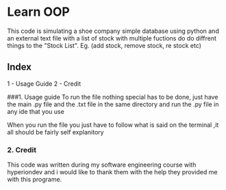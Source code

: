 # Learn OOP

This code is simulating a shoe company  simple database using python and an external text file with a list of stock
with multiple fuctions do do diffrent things to the "Stock List". Eg. (add stock, remove stock, re stock etc)
## Index
1 - Usage Guide
2 - Credit

###1. Usage guide
To run the file nothing special has to be done, just have the main .py file and the .txt file in the same directory
and run the .py file in any ide that you use

When you run the file you just have to follow what is said  on the terminal ,it all should be fairly self explanitory

### 2. Credit
This code was written during my software engineering course with hyperiondev and i would like to thank them with the help
they provided me with this programe.
